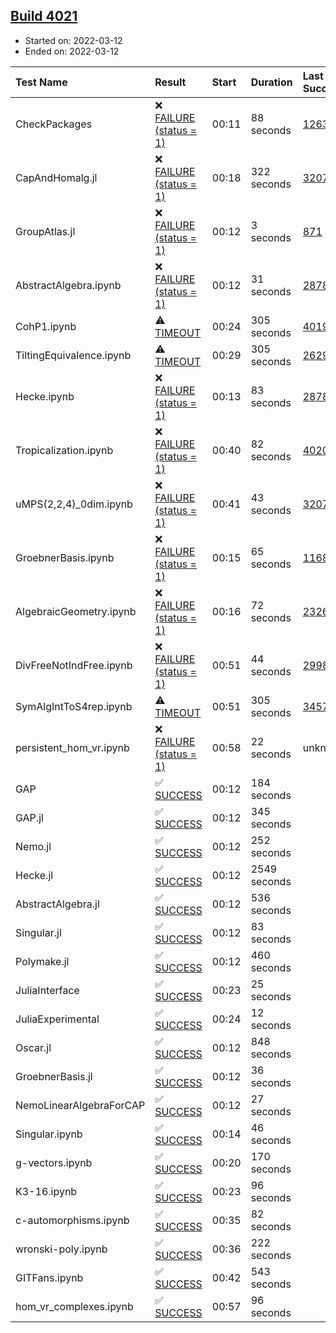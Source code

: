 ## [Build 4021](https://oscarci.mathematik.uni-kl.de/job/oscar-stable/4021/)

* Started on: 2022-03-12
* Ended on: 2022-03-12

| Test Name    | Result | Start | Duration | Last Success | First Failure |
|:-------------|:-------|:------|:---------|:-------------|:--------------|
| CheckPackages | ❌ [FAILURE (status = 1)](https://oscarci.mathematik.uni-kl.de/job/oscar-stable/4021/artifact/logs/build-4021/CheckPackages.log) | 00:11 | 88 seconds | [1263](https://oscarci.mathematik.uni-kl.de/job/oscar-stable/1263/) | [1264](https://oscarci.mathematik.uni-kl.de/job/oscar-stable/1264/) |
| CapAndHomalg.jl | ❌ [FAILURE (status = 1)](https://oscarci.mathematik.uni-kl.de/job/oscar-stable/4021/artifact/logs/build-4021/CapAndHomalg.jl.log) | 00:18 | 322 seconds | [3207](https://oscarci.mathematik.uni-kl.de/job/oscar-stable/3207/) | [3208](https://oscarci.mathematik.uni-kl.de/job/oscar-stable/3208/) |
| GroupAtlas.jl | ❌ [FAILURE (status = 1)](https://oscarci.mathematik.uni-kl.de/job/oscar-stable/4021/artifact/logs/build-4021/GroupAtlas.jl.log) | 00:12 | 3 seconds | [871](https://oscarci.mathematik.uni-kl.de/job/oscar-stable/871/) | [872](https://oscarci.mathematik.uni-kl.de/job/oscar-stable/872/) |
| AbstractAlgebra.ipynb | ❌ [FAILURE (status = 1)](https://oscarci.mathematik.uni-kl.de/job/oscar-stable/4021/artifact/logs/build-4021/AbstractAlgebra.ipynb.log) | 00:12 | 31 seconds | [2878](https://oscarci.mathematik.uni-kl.de/job/oscar-stable/2878/) | [2879](https://oscarci.mathematik.uni-kl.de/job/oscar-stable/2879/) |
| CohP1.ipynb | ⚠ [TIMEOUT](https://oscarci.mathematik.uni-kl.de/job/oscar-stable/4021/artifact/logs/build-4021/CohP1.ipynb.log) | 00:24 | 305 seconds | [4019](https://oscarci.mathematik.uni-kl.de/job/oscar-stable/4019/) | [4020](https://oscarci.mathematik.uni-kl.de/job/oscar-stable/4020/) |
| TiltingEquivalence.ipynb | ⚠ [TIMEOUT](https://oscarci.mathematik.uni-kl.de/job/oscar-stable/4021/artifact/logs/build-4021/TiltingEquivalence.ipynb.log) | 00:29 | 305 seconds | [2629](https://oscarci.mathematik.uni-kl.de/job/oscar-stable/2629/) | [2630](https://oscarci.mathematik.uni-kl.de/job/oscar-stable/2630/) |
| Hecke.ipynb | ❌ [FAILURE (status = 1)](https://oscarci.mathematik.uni-kl.de/job/oscar-stable/4021/artifact/logs/build-4021/Hecke.ipynb.log) | 00:13 | 83 seconds | [2878](https://oscarci.mathematik.uni-kl.de/job/oscar-stable/2878/) | [2879](https://oscarci.mathematik.uni-kl.de/job/oscar-stable/2879/) |
| Tropicalization.ipynb | ❌ [FAILURE (status = 1)](https://oscarci.mathematik.uni-kl.de/job/oscar-stable/4021/artifact/logs/build-4021/Tropicalization.ipynb.log) | 00:40 | 82 seconds | [4020](https://oscarci.mathematik.uni-kl.de/job/oscar-stable/4020/) | [4021](https://oscarci.mathematik.uni-kl.de/job/oscar-stable/4021/) |
| uMPS(2,2,4)_0dim.ipynb | ❌ [FAILURE (status = 1)](https://oscarci.mathematik.uni-kl.de/job/oscar-stable/4021/artifact/logs/build-4021/uMPS-2-2-4-_0dim.ipynb.log) | 00:41 | 43 seconds | [3207](https://oscarci.mathematik.uni-kl.de/job/oscar-stable/3207/) | [3208](https://oscarci.mathematik.uni-kl.de/job/oscar-stable/3208/) |
| GroebnerBasis.ipynb | ❌ [FAILURE (status = 1)](https://oscarci.mathematik.uni-kl.de/job/oscar-stable/4021/artifact/logs/build-4021/GroebnerBasis.ipynb.log) | 00:15 | 65 seconds | [1168](https://oscarci.mathematik.uni-kl.de/job/oscar-stable/1168/) | [1169](https://oscarci.mathematik.uni-kl.de/job/oscar-stable/1169/) |
| AlgebraicGeometry.ipynb | ❌ [FAILURE (status = 1)](https://oscarci.mathematik.uni-kl.de/job/oscar-stable/4021/artifact/logs/build-4021/AlgebraicGeometry.ipynb.log) | 00:16 | 72 seconds | [2326](https://oscarci.mathematik.uni-kl.de/job/oscar-stable/2326/) | [2327](https://oscarci.mathematik.uni-kl.de/job/oscar-stable/2327/) |
| DivFreeNotIndFree.ipynb | ❌ [FAILURE (status = 1)](https://oscarci.mathematik.uni-kl.de/job/oscar-stable/4021/artifact/logs/build-4021/DivFreeNotIndFree.ipynb.log) | 00:51 | 44 seconds | [2998](https://oscarci.mathematik.uni-kl.de/job/oscar-stable/2998/) | [2999](https://oscarci.mathematik.uni-kl.de/job/oscar-stable/2999/) |
| SymAlgIntToS4rep.ipynb | ⚠ [TIMEOUT](https://oscarci.mathematik.uni-kl.de/job/oscar-stable/4021/artifact/logs/build-4021/SymAlgIntToS4rep.ipynb.log) | 00:51 | 305 seconds | [3457](https://oscarci.mathematik.uni-kl.de/job/oscar-stable/3457/) | [3458](https://oscarci.mathematik.uni-kl.de/job/oscar-stable/3458/) |
| persistent_hom_vr.ipynb | ❌ [FAILURE (status = 1)](https://oscarci.mathematik.uni-kl.de/job/oscar-stable/4021/artifact/logs/build-4021/persistent_hom_vr.ipynb.log) | 00:58 | 22 seconds | unknown | unknown |
| GAP | ✅ [SUCCESS](https://oscarci.mathematik.uni-kl.de/job/oscar-stable/4021/artifact/logs/build-4021/GAP.log) | 00:12 | 184 seconds |  |  |
| GAP.jl | ✅ [SUCCESS](https://oscarci.mathematik.uni-kl.de/job/oscar-stable/4021/artifact/logs/build-4021/GAP.jl.log) | 00:12 | 345 seconds |  |  |
| Nemo.jl | ✅ [SUCCESS](https://oscarci.mathematik.uni-kl.de/job/oscar-stable/4021/artifact/logs/build-4021/Nemo.jl.log) | 00:12 | 252 seconds |  |  |
| Hecke.jl | ✅ [SUCCESS](https://oscarci.mathematik.uni-kl.de/job/oscar-stable/4021/artifact/logs/build-4021/Hecke.jl.log) | 00:12 | 2549 seconds |  |  |
| AbstractAlgebra.jl | ✅ [SUCCESS](https://oscarci.mathematik.uni-kl.de/job/oscar-stable/4021/artifact/logs/build-4021/AbstractAlgebra.jl.log) | 00:12 | 536 seconds |  |  |
| Singular.jl | ✅ [SUCCESS](https://oscarci.mathematik.uni-kl.de/job/oscar-stable/4021/artifact/logs/build-4021/Singular.jl.log) | 00:12 | 83 seconds |  |  |
| Polymake.jl | ✅ [SUCCESS](https://oscarci.mathematik.uni-kl.de/job/oscar-stable/4021/artifact/logs/build-4021/Polymake.jl.log) | 00:12 | 460 seconds |  |  |
| JuliaInterface | ✅ [SUCCESS](https://oscarci.mathematik.uni-kl.de/job/oscar-stable/4021/artifact/logs/build-4021/JuliaInterface.log) | 00:23 | 25 seconds |  |  |
| JuliaExperimental | ✅ [SUCCESS](https://oscarci.mathematik.uni-kl.de/job/oscar-stable/4021/artifact/logs/build-4021/JuliaExperimental.log) | 00:24 | 12 seconds |  |  |
| Oscar.jl | ✅ [SUCCESS](https://oscarci.mathematik.uni-kl.de/job/oscar-stable/4021/artifact/logs/build-4021/Oscar.jl.log) | 00:12 | 848 seconds |  |  |
| GroebnerBasis.jl | ✅ [SUCCESS](https://oscarci.mathematik.uni-kl.de/job/oscar-stable/4021/artifact/logs/build-4021/GroebnerBasis.jl.log) | 00:12 | 36 seconds |  |  |
| NemoLinearAlgebraForCAP | ✅ [SUCCESS](https://oscarci.mathematik.uni-kl.de/job/oscar-stable/4021/artifact/logs/build-4021/NemoLinearAlgebraForCAP.log) | 00:12 | 27 seconds |  |  |
| Singular.ipynb | ✅ [SUCCESS](https://oscarci.mathematik.uni-kl.de/job/oscar-stable/4021/artifact/logs/build-4021/Singular.ipynb.log) | 00:14 | 46 seconds |  |  |
| g-vectors.ipynb | ✅ [SUCCESS](https://oscarci.mathematik.uni-kl.de/job/oscar-stable/4021/artifact/logs/build-4021/g-vectors.ipynb.log) | 00:20 | 170 seconds |  |  |
| K3-16.ipynb | ✅ [SUCCESS](https://oscarci.mathematik.uni-kl.de/job/oscar-stable/4021/artifact/logs/build-4021/K3-16.ipynb.log) | 00:23 | 96 seconds |  |  |
| c-automorphisms.ipynb | ✅ [SUCCESS](https://oscarci.mathematik.uni-kl.de/job/oscar-stable/4021/artifact/logs/build-4021/c-automorphisms.ipynb.log) | 00:35 | 82 seconds |  |  |
| wronski-poly.ipynb | ✅ [SUCCESS](https://oscarci.mathematik.uni-kl.de/job/oscar-stable/4021/artifact/logs/build-4021/wronski-poly.ipynb.log) | 00:36 | 222 seconds |  |  |
| GITFans.ipynb | ✅ [SUCCESS](https://oscarci.mathematik.uni-kl.de/job/oscar-stable/4021/artifact/logs/build-4021/GITFans.ipynb.log) | 00:42 | 543 seconds |  |  |
| hom_vr_complexes.ipynb | ✅ [SUCCESS](https://oscarci.mathematik.uni-kl.de/job/oscar-stable/4021/artifact/logs/build-4021/hom_vr_complexes.ipynb.log) | 00:57 | 96 seconds |  |  |

